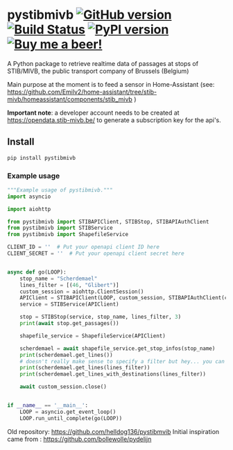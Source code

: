 # pystibmivb [![GitHub version](https://badge.fury.io/gh/helldog136%2Fpystibmivb.svg)](https://badge.fury.io/gh/helldog136%2Fpystibmivb) [![Build Status](https://travis-ci.com/helldog136%2Fpystibmivb.svg?branch=master)](https://travis-ci.com/helldog136/pystibmivb) [![PyPI version](https://badge.fury.io/py/pystibmivb.svg)](https://badge.fury.io/py/pystibmivb) [![Buy me a beer!](https://img.shields.io/badge/%F0%9F%A5%83-Buy%20me%20a%20Beer-orange)](https://www.buymeacoffee.com/helldog136) 
A Python package to retrieve realtime data of passages at stops of STIB/MIVB, the public transport company of Brussels (Belgium)

Main purpose at the moment is to feed a sensor in Home-Assistant (see: https://github.com/Emilv2/home-assistant/tree/stib-mivb/homeassistant/components/stib_mivb )

**Important note**: a developer account needs to be created at https://opendata.stib-mivb.be/ to generate a subscription key for the api's.

## Install

```bash
pip install pystibmivb
```

### Example usage

```python
"""Example usage of pystibmivb."""
import asyncio

import aiohttp

from pystibmivb import STIBAPIClient, STIBStop, STIBAPIAuthClient
from pystibmivb import STIBService
from pystibmivb import ShapefileService

CLIENT_ID = ''  # Put your openapi client ID here
CLIENT_SECRET = ''  # Put your openapi client secret here


async def go(LOOP):
    stop_name = "Scherdemael"
    lines_filter = [(46, "Glibert")]
    custom_session = aiohttp.ClientSession()
    APIClient = STIBAPIClient(LOOP, custom_session, STIBAPIAuthClient(custom_session, CLIENT_ID, CLIENT_SECRET))
    service = STIBService(APIClient)

    stop = STIBStop(service, stop_name, lines_filter, 3)
    print(await stop.get_passages())

    shapefile_service = ShapefileService(APIClient)

    scherdemael = await shapefile_service.get_stop_infos(stop_name)
    print(scherdemael.get_lines())
    # doesn't really make sense to specify a filter but hey... you can
    print(scherdemael.get_lines(lines_filter))
    print(scherdemael.get_lines_with_destinations(lines_filter))

    await custom_session.close()


if __name__ == '__main__':
    LOOP = asyncio.get_event_loop()
    LOOP.run_until_complete(go(LOOP))


```

Old repository: https://github.com/helldog136/pystibmvib
Initial inspiration came from : https://github.com/bollewolle/pydelijn 

